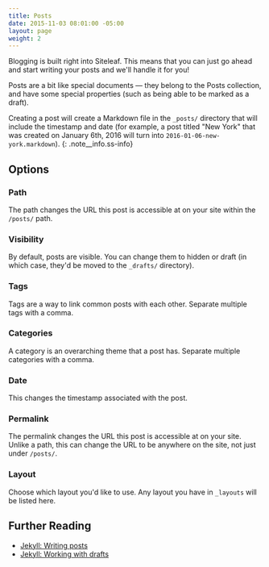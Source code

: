 ```yaml
---
title: Posts
date: 2015-11-03 08:01:00 -05:00
layout: page
weight: 2
---
```



Blogging is built right into Siteleaf. This means that you can just go ahead and start writing your posts and we'll handle it for you!

Posts are a bit like special documents — they belong to the Posts collection, and have some special properties (such as being able to be marked as a draft).

Creating a post will create a Markdown file in the `_posts/` directory that will include the timestamp and date (for example, a post titled "New York" that was created on January 6th, 2016 will turn into `2016-01-06-new-york.markdown`).
{: .note__info.ss-info}

## Options

### Path

The path changes the URL this post is accessible at on your site within the `/posts/` path.

### Visibility

By default, posts are visible. You can change them to hidden or draft (in which case, they'd be moved to the `_drafts/` directory).

### Tags

Tags are a way to link common posts with each other. Separate multiple tags with a comma.

### Categories

A category is an overarching theme that a post has. Separate multiple categories with a comma.

### Date

This changes the timestamp associated with the post.

### Permalink

The permalink changes the URL this post is accessible at on your site. Unlike a path, this can change the URL to be anywhere on the site, not just under `/posts/`.

### Layout

Choose which layout you'd like to use. Any layout you have in `_layouts` will be listed here.

## Further Reading

- [Jekyll: Writing posts](http://jekyllrb.com/docs/posts/)
- [Jekyll: Working with drafts](http://jekyllrb.com/docs/drafts/)
